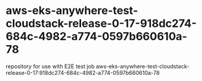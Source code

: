 # aws-eks-anywhere-test-cloudstack-release-0-17-918dc274-684c-4982-a774-0597b660610a-78
repository for use with E2E test job aws-eks-anywhere-test-cloudstack-release-0-17:918dc274-684c-4982-a774-0597b660610a-78
